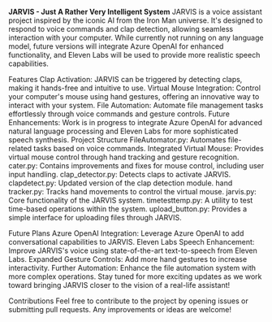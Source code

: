 **JARVIS - Just A Rather Very Intelligent System**
JARVIS is a voice assistant project inspired by the iconic AI from the Iron Man universe. It's designed to respond to voice commands and clap detection, allowing seamless interaction with your computer. While currently not running on any language model, future versions will integrate Azure OpenAI for enhanced functionality, and Eleven Labs will be used to provide more realistic speech capabilities.

Features
Clap Activation: JARVIS can be triggered by detecting claps, making it hands-free and intuitive to use.
Virtual Mouse Integration: Control your computer's mouse using hand gestures, offering an innovative way to interact with your system.
File Automation: Automate file management tasks effortlessly through voice commands and gesture controls.
Future Enhancements: Work is in progress to integrate Azure OpenAI for advanced natural language processing and Eleven Labs for more sophisticated speech synthesis.
Project Structure
FileAutomator.py: Automates file-related tasks based on voice commands.
Integrated Virtual Mouse: Provides virtual mouse control through hand tracking and gesture recognition.
cater.py: Contains improvements and fixes for mouse control, including user input handling.
clap_detector.py: Detects claps to activate JARVIS.
clapdetect.py: Updated version of the clap detection module.
hand tracker.py: Tracks hand movements to control the virtual mouse.
jarvis.py: Core functionality of the JARVIS system.
timetesttemp.py: A utility to test time-based operations within the system.
upload_button.py: Provides a simple interface for uploading files through JARVIS.

Future Plans
Azure OpenAI Integration: Leverage Azure OpenAI to add conversational capabilities to JARVIS.
Eleven Labs Speech Enhancement: Improve JARVIS's voice using state-of-the-art text-to-speech from Eleven Labs.
Expanded Gesture Controls: Add more hand gestures to increase interactivity.
Further Automation: Enhance the file automation system with more complex operations.
Stay tuned for more exciting updates as we work toward bringing JARVIS closer to the vision of a real-life assistant!

Contributions
Feel free to contribute to the project by opening issues or submitting pull requests. Any improvements or ideas are welcome!
